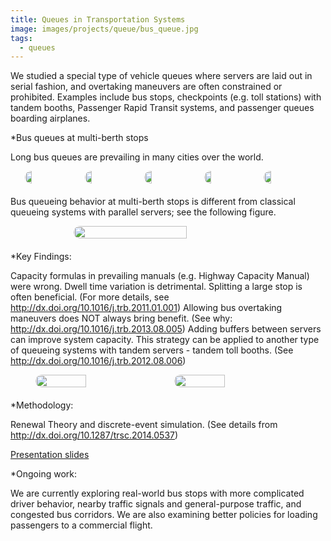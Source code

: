 ```yaml
---
title: Queues in Transportation Systems
image: images/projects/queue/bus_queue.jpg
tags:
  - queues
---
```


We studied a special type of vehicle queues where servers are laid out in serial fashion, and overtaking maneuvers are often constrained or prohibited. Examples include bus stops, checkpoints (e.g. toll stations) with tandem booths, Passenger Rapid Transit systems, and passenger queues boarding airplanes. 	

*Bus queues at multi-berth stops 	

Long bus queues are prevailing in many cities over the world.

<div style="display: flex; justify-content: center; margin-bottom: 20px;">
  <img src="https://github.com/guanlii/guanlii.github.io/raw/main/images/projects/queue/bus_queue.jpg"  
       style="width: 15%; height: auto; object-fit: cover; max-width: 500px; margin: 0 10px; border-radius: 15px;">
  <img src="https://github.com/guanlii/guanlii.github.io/raw/main/images/projects/queue/bus_queue1.jpg" 
       style="width: 15%; height: auto; object-fit: cover; max-width: 500px; margin: 0 10px; border-radius: 15px;">
  <img src="https://github.com/guanlii/guanlii.github.io/raw/main/images/projects/queue/bus_queue2.jpg" 
       style="width: 15%; height: auto; object-fit: cover; max-width: 500px; margin: 0 10px; border-radius: 15px;">
  <img src="https://github.com/guanlii/guanlii.github.io/raw/main/images/projects/queue/bus_queue3.jpg" 
       style="width: 15%; height: auto; object-fit: cover; max-width: 500px; margin: 0 10px; border-radius: 15px;">
  <img src="https://github.com/guanlii/guanlii.github.io/raw/main/images/projects/queue/bus_queue4.jpg" 
       style="width: 15%; height: auto; object-fit: cover; max-width: 500px; margin: 0 10px; border-radius: 15px;">
</div>
 
Bus queueing behavior at multi-berth stops is different from classical queueing systems with parallel servers; see the following figure.

<div style="display: flex; justify-content: center; margin-bottom: 20px;">
  <img src="https://github.com/guanlii/guanlii.github.io/raw/main/images/projects/queue/no-overtaking-stop-illustration.jpg"
       style="width: 60%; height: auto; object-fit: cover; max-width: 500px; margin: 0 10px; border-radius: 15px;">
</div>
 
*Key Findings:

Capacity formulas in prevailing manuals (e.g. Highway Capacity Manual) were wrong.
Dwell time variation is detrimental.
Splitting a large stop is often beneficial. (For more details, see <http://dx.doi.org/10.1016/j.trb.2011.01.001>)
Allowing bus overtaking maneuvers does NOT always bring benefit. (See why: <http://dx.doi.org/10.1016/j.trb.2013.08.005>)
Adding buffers between servers can improve system capacity. This strategy can be applied to another type of queueing systems with tandem servers - tandem toll booths. (See <http://dx.doi.org/10.1016/j.trb.2012.08.006>)

<div style="display: flex; justify-content: center; margin-bottom: 20px;">
  <img src="https://github.com/guanlii/guanlii.github.io/raw/main/images/projects/queue/tandem-toll.jpg"
       style="width: 40%; height: auto; object-fit: cover; max-width: 500px; margin: 0 10px; border-radius: 15px;">
  <img src="https://github.com/guanlii/guanlii.github.io/raw/main/images/projects/queue/tandem-booth-illustration.jpg"
       style="width: 40%; height: auto; object-fit: cover; max-width: 500px; margin: 0 10px; border-radius: 15px;">
</div>

*Methodology: 

Renewal Theory and discrete-event simulation. (See details from <http://dx.doi.org/10.1287/trsc.2014.0537>)

[Presentation slides](https://github.com/guanlii/guanlii.github.io/raw/main/images/projects/queue/Queueing_Systems_with_Tandem_Servers.pptx)

*Ongoing work: 

We are currently exploring real-world bus stops with more complicated driver behavior, nearby traffic signals and general-purpose traffic, and congested bus corridors. We are also examining better policies for loading passengers to a commercial flight.